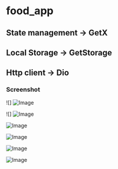 # food_app

## State management  -> GetX

## Local Storage  -> GetStorage

## Http client  -> Dio

### Screenshot

![] ![Image](https://github.com/sinnoorc/food-app/blob/main/screenshot/flutter_01.png?raw=true)

![] ![Image](https://github.com/sinnoorc/food-app/blob/main/screenshot/flutter_02.png?raw=true)

![Image](https://github.com/sinnoorc/food-app/blob/main/screenshot/flutter_03.png?raw=true)

![Image](https://github.com/sinnoorc/food-app/blob/main/screenshot/flutter_04.png?raw=true)

![Image](https://github.com/sinnoorc/food-app/blob/main/screenshot/flutter_05.png?raw=true)

![Image](https://github.com/sinnoorc/food-app/blob/main/screenshot/flutter_06.png?raw=true)
